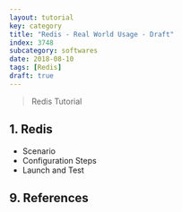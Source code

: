 ```yaml
---
layout: tutorial
key: category
title: "Redis - Real World Usage - Draft"
index: 3748
subcategory: softwares
date: 2018-08-10
tags: [Redis]
draft: true
---
```


> Redis Tutorial

## 1. Redis
* Scenario
* Configuration Steps
* Launch and Test


## 9. References
